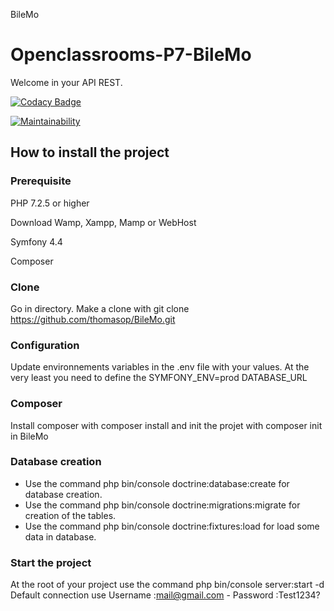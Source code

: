 BileMo

# Openclassrooms-P7-BileMo

Welcome in your API REST.

[![Codacy Badge](https://app.codacy.com/project/badge/Grade/c1b5a53c1f76435cbf8ba59cdbcb237b)](https://www.codacy.com/gh/thomasop/BileMo/dashboard?utm_source=github.com&amp;utm_medium=referral&amp;utm_content=thomasop/BileMo&amp;utm_campaign=Badge_Grade)

[![Maintainability](https://api.codeclimate.com/v1/badges/cf0d5acdb153211eb532/maintainability)](https://codeclimate.com/github/thomasop/BileMo/maintainability)

## How to install the project

### Prerequisite
PHP 7.2.5 or higher

Download Wamp, Xampp, Mamp or WebHost

Symfony 4.4

Composer

### Clone
Go in directory.
Make a clone with git clone https://github.com/thomasop/BileMo.git

### Configuration
Update environnements variables in the .env file with your values.
At the very least you need to define the SYMFONY_ENV=prod
DATABASE_URL

### Composer
Install composer with composer install and init the projet with composer init in BileMo

### Database creation
*  Use the command php bin/console doctrine:database:create for database creation.
*  Use the command php bin/console doctrine:migrations:migrate for creation of the tables.
*  Use the command php bin/console doctrine:fixtures:load for load some data in database.

### Start the project
At the root of your project use the command php bin/console server:start -d
Default connection use Username :mail@gmail.com - Password :Test1234?
